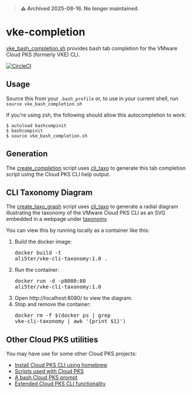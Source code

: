 > **⚠️ Archived 2025-08-16. No longer maintained.**

# vke-completion
[vke_bash_completion.sh](vke_bash_completion.sh) provides bash tab completion
for the VMware Cloud PKS (formerly VKE) CLI.

[![CircleCI](https://circleci.com/gh/ali5ter/vke-completion.svg?style=svg)](https://circleci.com/gh/ali5ter/vke-completion)

## Usage
Source this from your `.bash_profile` or, to use in your current shell, run 
`source vke_bash_completion.sh`

If you're using zsh, the following should allow this autocompletion to work:

    $ autoload bashcompinit
    $ bashcompinit
    $ source vke_bash_completion.sh

## Generation
The [create_completion](create_completion) script uses [cli_taxo](https://github.com/ali5ter/cli_taxo)
to generate this tab completion script using the Cloud PKS CLI help output.

## CLI Taxonomy Diagram
The [create_taxo_graph](create_taxo_graph) script uses [cli_taxo](https://github.com/ali5ter/cli_taxo)
to generate a radial diagram illustrating the taxonomy of the VMware
Cloud PKS CLI as an SVG embedded in a webpage under [taxonomy](taxonomy).

You can view this by running locally as a container like this:
1. Build the docker image: <pre>docker build -t ali5ter/vke-cli-taxonomy:1.0 .</pre>
2. Run the container: <pre>docker run -d -p8080:80 ali5ter/vke-cli-taxonomy:1.0</pre>
3. Open http://localhost:8080/ to view the diagram.
4. Stop and remove the container: <pre>docker rm -f $(docker ps | grep vke-cli-taxonomy | awk '{print $1}')</pre>

## Other Cloud PKS utilities
You may have use for some other Cloud PKS projects:
* [Install Cloud PKS CLI using homebrew](https://github.com/ali5ter/homebrew-vke-cli)
* [Scripts used with Cloud PKS](https://github.com/ali5ter/vmware_scripts/tree/master/vke)
* [A bash Cloud PKS prompt](https://github.com/ali5ter/vke-prompt)
* [Extended Cloud PKS CLI functionality](https://github.com/ali5ter/vke-cli-extended)
